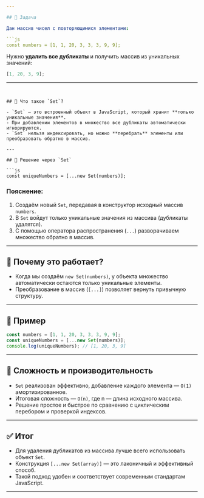 ```yaml
---

## 📌 Задача

Дан массив чисел с повторяющимися элементами:

```js
const numbers = [1, 1, 20, 3, 3, 3, 9, 9];
```

Нужно **удалить все дубликаты** и получить массив из уникальных значений:

```js
[1, 20, 3, 9];
```

---
```


## 📌 Что такое `Set`?

- `Set` — это встроенный объект в JavaScript, который хранит **только уникальные значения**.
- При добавлении элементов в множество все дубликаты автоматически игнорируются.
- `Set` нельзя индексировать, но можно **перебрать** элементы или преобразовать обратно в массив.

---

## 📌 Решение через `Set`

```js
const uniqueNumbers = [...new Set(numbers)];
```

### Пояснение:

1. Создаём новый `Set`, передавая в конструктор исходный массив `numbers`.
2. В `Set` войдут только уникальные значения из массива (дубликаты удалятся).
3. С помощью оператора распространения (`...`) разворачиваем множество обратно в массив.

---

## 📌 Почему это работает?

- Когда мы создаём `new Set(numbers)`, у объекта множество автоматически остаются только уникальные элементы.
- Преобразование в массив (`[...]`) позволяет вернуть привычную структуру.

---

## 📌 Пример

```js
const numbers = [1, 1, 20, 3, 3, 3, 9, 9];
const uniqueNumbers = [...new Set(numbers)];
console.log(uniqueNumbers); // [1, 20, 3, 9]
```

---

## 📌 Сложность и производительность

- `Set` реализован эффективно, добавление каждого элемента — `O(1)` амортизированное.
- Итоговая сложность — `O(n)`, где n — длина исходного массива.
- Решение простое и быстрое по сравнению с циклическим перебором и проверкой индексов.

---

## ✅ Итог

- Для удаления дубликатов из массива лучше всего использовать объект `Set`.
- Конструкция `[...new Set(array)]` — это лаконичный и эффективный способ.
- Такой подход удобен и соответствует современным стандартам JavaScript.

---
